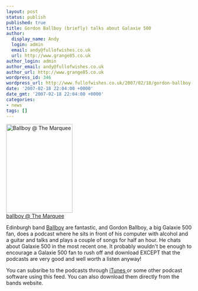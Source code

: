 ```yaml
---
layout: post
status: publish
published: true
title: Gordon Ballboy (briefly) talks about Galaxie 500
author:
  display_name: Andy
  login: admin
  email: andy@fullofwishes.co.uk
  url: http://www.grange85.co.uk
author_login: admin
author_email: andy@fullofwishes.co.uk
author_url: http://www.grange85.co.uk
wordpress_id: 346
wordpress_url: http://www.fullofwishes.co.uk/2007/02/18/gordon-ballboy-briefly-talks-about-galaxie-500/
date: '2007-02-18 22:04:00 +0000'
date_gmt: '2007-02-18 22:04:00 +0000'
categories:
- news
tags: []
---
```

<div class="imagebox-right"><a href="http://www.flickr.com/photos/grange85/33854870/" title="Photo Sharing"><img src="http://farm1.static.flickr.com/21/33854870_54ccc07e57_m.jpg" width="180" height="240" alt="Ballboy @ The Marquee" /><br/>ballboy @ The Marquee</a></div>
<p>Edinburgh band <a href="http://www.ballboymusic.com">Ballboy</a> are fantastic, and Gordon Ballboy, a big Galaxie 500 fan, does a podcast where he sits in front of his computer with alcohol and a guitar and talks and plays a couple of songs for half an hour. He chats about Galaxie 500 in the most recent one. It probably wouldn't be enough to encourage a Galaxie 500 fan to rush off and download EXCEPT that the podcasts are very good and well worth a listen anyway!</p>
<p>You can subsribe to the podcasts through <a href="http://phobos.apple.com/WebObjects/MZStore.woa/wa/viewPodcast?id=170065769">iTunes </a>or some other podcast software using <span class="removed_link" title="http://www.ballboymusic.com/downloads/RSS_feed.xml">this feed</span>. You can also download them <span class="removed_link" title="http://www.ballboymusic.com/downloads/">directly from the bands website</span>.</p>

